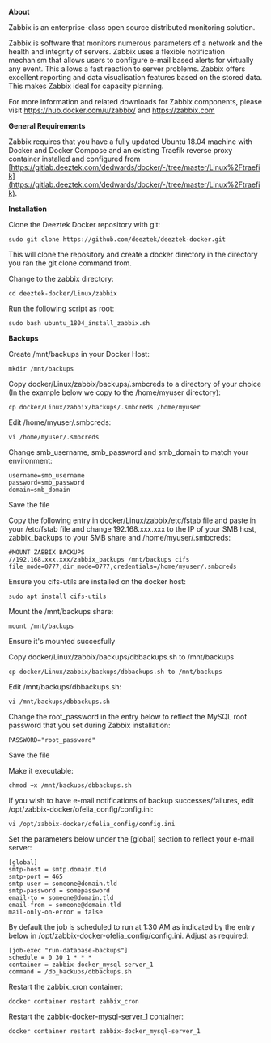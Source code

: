 **About**

Zabbix is an enterprise-class open source distributed monitoring solution.

Zabbix is software that monitors numerous parameters of a network and the health and integrity of servers. Zabbix uses a flexible notification mechanism that allows users to configure e-mail based alerts for virtually any event. This allows a fast reaction to server problems. Zabbix offers excellent reporting and data visualisation features based on the stored data. This makes Zabbix ideal for capacity planning.

For more information and related downloads for Zabbix components, please visit https://hub.docker.com/u/zabbix/ and https://zabbix.com

**General Requirements**

Zabbix requires that you have a fully updated Ubuntu 18.04 machine with Docker and Docker Compose and an existing Traefik reverse proxy container installed and configured from [https://gitlab.deeztek.com/dedwards/docker/-/tree/master/Linux%2Ftraefik](https://gitlab.deeztek.com/dedwards/docker/-/tree/master/Linux%2Ftraefik).

**Installation**

Clone the Deeztek Docker repository with git:

`sudo git clone https://github.com/deeztek/deeztek-docker.git`

This will clone the repository and create a docker directory in the directory you ran the git clone command from.

Change to the zabbix directory:

`cd deeztek-docker/Linux/zabbix`

Run the following script as root:

`sudo bash ubuntu_1804_install_zabbix.sh`

**Backups**

Create /mnt/backups in your Docker Host:

`mkdir /mnt/backups`

Copy docker/Linux/zabbix/backups/.smbcreds to a directory of your choice (In the example below we copy to the /home/myuser directory):

`cp docker/Linux/zabbix/backups/.smbcreds /home/myuser`

Edit /home/myuser/.smbcreds:

`vi /home/myuser/.smbcreds`

Change smb_username, smb_password and smb_domain to match your environment:

```
username=smb_username
password=smb_password
domain=smb_domain
```


Save the file

Copy the following entry in docker/Linux/zabbix/etc/fstab file and paste in your /etc/fstab file and change 192.168.xxx.xxx to the IP of your SMB host, zabbix_backups to your SMB share and /home/myuser/.smbcreds:

```
#MOUNT ZABBIX BACKUPS
//192.168.xxx.xxx/zabbix_backups /mnt/backups cifs file_mode=0777,dir_mode=0777,credentials=/home/myuser/.smbcreds
```


Ensure you cifs-utils are installed on the docker host:

`sudo apt install cifs-utils`

Mount the /mnt/backups share:

`mount /mnt/backups`

Ensure it's mounted succesfully

Copy docker/Linux/zabbix/backups/dbbackups.sh to /mnt/backups

`cp docker/Linux/zabbix/backups/dbbackups.sh to /mnt/backups`

Edit /mnt/backups/dbbackups.sh:

`vi /mnt/backups/dbbackups.sh`

Change the root_password in the entry below to reflect the MySQL root password that you set during Zabbix installation:

`PASSWORD="root_password"`

Save the file

Make it executable:

`chmod +x /mnt/backups/dbbackups.sh`

If you wish to have e-mail notifications of backup successes/failures, edit /opt/zabbix-docker/ofelia_config/config.ini:

`vi /opt/zabbix-docker/ofelia_config/config.ini`

Set the parameters below under the [global] section to reflect your e-mail server:

```
[global]
smtp-host = smtp.domain.tld
smtp-port = 465
smtp-user = someone@domain.tld
smtp-password = somepassword
email-to = someone@domain.tld
email-from = someone@domain.tld
mail-only-on-error = false
```

By default the job is scheduled to run at 1:30 AM as indicated by the entry below in /opt/zabbix-docker-ofelia_config/config.ini. Adjust as required:

```
[job-exec "run-database-backups"]
schedule = 0 30 1 * * *
container = zabbix-docker_mysql-server_1
command = /db_backups/dbbackups.sh
```


Restart the zabbix_cron container:

`docker container restart zabbix_cron`

Restart the zabbix-docker-mysql-server_1 container:

`docker container restart zabbix-docker_mysql-server_1`




